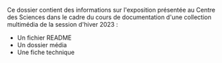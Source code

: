 Ce dossier contient des informations sur l'exposition présentée au Centre des Sciences dans le cadre du cours de documentation d'une collection multimédia de la session d'hiver 2023 :
- Un fichier README
- Un dossier média
- Une fiche technique
